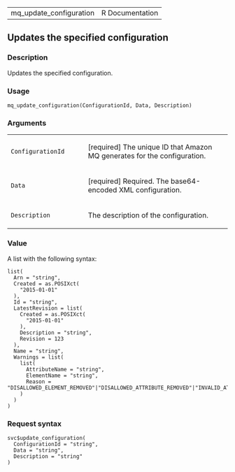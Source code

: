<table style="width: 100%;">
<tbody>
<tr class="odd">
<td>mq_update_configuration</td>
<td style="text-align: right;">R Documentation</td>
</tr>
</tbody>
</table>

## Updates the specified configuration

### Description

Updates the specified configuration.

### Usage

    mq_update_configuration(ConfigurationId, Data, Description)

### Arguments

<table>
<colgroup>
<col style="width: 35%" />
<col style="width: 65%" />
</colgroup>
<tbody>
<tr class="odd">
<td><code
id="mq_update_configuration_:_ConfigurationId">ConfigurationId</code></td>
<td><p>[required] The unique ID that Amazon MQ generates for the
configuration.</p></td>
</tr>
<tr class="even">
<td><code id="mq_update_configuration_:_Data">Data</code></td>
<td><p>[required] Required. The base64-encoded XML
configuration.</p></td>
</tr>
<tr class="odd">
<td><code
id="mq_update_configuration_:_Description">Description</code></td>
<td><p>The description of the configuration.</p></td>
</tr>
</tbody>
</table>

### Value

A list with the following syntax:

    list(
      Arn = "string",
      Created = as.POSIXct(
        "2015-01-01"
      ),
      Id = "string",
      LatestRevision = list(
        Created = as.POSIXct(
          "2015-01-01"
        ),
        Description = "string",
        Revision = 123
      ),
      Name = "string",
      Warnings = list(
        list(
          AttributeName = "string",
          ElementName = "string",
          Reason = "DISALLOWED_ELEMENT_REMOVED"|"DISALLOWED_ATTRIBUTE_REMOVED"|"INVALID_ATTRIBUTE_VALUE_REMOVED"
        )
      )
    )

### Request syntax

    svc$update_configuration(
      ConfigurationId = "string",
      Data = "string",
      Description = "string"
    )
